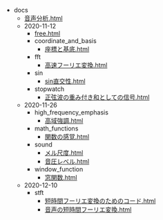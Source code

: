* docs
    * [音声分析.html](./音声分析.html)
    * 2020-11-12
        * [free.html](./2020-11-12/free.html)
        * coordinate_and_basis
            * [座標と基底.html](./2020-11-12/coordinate_and_basis/座標と基底.html)
        * fft
            * [高速フーリエ変換.html](./2020-11-12/fft/高速フーリエ変換.html)
        * sin
            * [sin直交性.html](./2020-11-12/sin/sin直交性.html)
        * stopwatch
            * [正弦波の重み付き和としての信号.html](./2020-11-12/stopwatch/正弦波の重み付き和としての信号.html)
    * 2020-11-26
        * high_frequency_emphasis
            * [高域強調.html](./2020-11-26/high_frequency_emphasis/高域強調.html)
        * math_functions
            * [関数の感覚.html](./2020-11-26/math_functions/関数の感覚.html)
        * sound
            * [メル尺度.html](./2020-11-26/sound/メル尺度.html)
            * [音圧レベル.html](./2020-11-26/sound/音圧レベル.html)
        * window_function
            * [窓関数.html](./2020-11-26/window_function/窓関数.html)
    * 2020-12-10
        * stft
            * [短時間フーリエ変換のためのコード.html](./2020-12-10/stft/短時間フーリエ変換のためのコード.html)
            * [音声の短時間フーリエ変換.html](./2020-12-10/stft/音声の短時間フーリエ変換.html)
